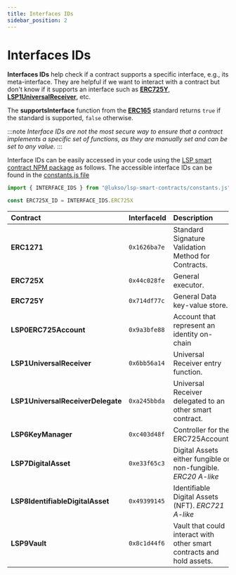 ```yaml
---
title: Interfaces IDs
sidebar_position: 2
---
```


# Interfaces IDs

**Interfaces IDs** help check if a contract supports a specific interface, e.g., its meta-interface. They are helpful if we want to interact with a contract but don't know if it supports an interface such as **[ERC725Y](https://github.com/ethereum/EIPs/blob/master/EIPS/eip-725.md#erc725y)**, **[LSP1UniversalReceiver](https://github.com/lukso-network/LIPs/blob/main/LSPs/LSP-1-UniversalReceiver.md)**, etc.

The **supportsInterface** function from the **[ERC165](https://eips.ethereum.org/EIPS/eip-165)** standard returns `true` if the standard is supported, `false` otherwise.

:::note
_Interface IDs are not the most secure way to ensure that a contract implements a specific set of functions, as they are manually set and can be set to any value._
:::

Interface IDs can be easily accessed in your code using the [LSP smart contract NPM package](https://www.npmjs.com/package/@lukso/lsp-smart-contracts) as follows. The accessible interface IDs can be found in the [constants.js file](https://github.com/lukso-network/lsp-smart-contracts/blob/main/constants.js)
```js
import { INTERFACE_IDS } from "@lukso/lsp-smart-contracts/constants.js"

const ERC725X_ID = INTERFACE_IDS.ERC725X
```

| Contract                          | InterfaceId  | Description                                                           |
| :-------------------------------- | :----------- | :-------------------------------------------------------------------- |
| **ERC1271**                       | `0x1626ba7e` | Standard Signature Validation Method for Contracts.    
| **ERC725X**                       | `0x44c028fe` | General executor.                                                     |
| **ERC725Y**                       | `0x714df77c` | General Data key-value store.                                         |
| **LSP0ERC725Account**             | `0x9a3bfe88` | Account that represent an identity on-chain                           |
| **LSP1UniversalReceiver**         | `0x6bb56a14` | Universal Receiver entry function.                                    |               |
| **LSP1UniversalReceiverDelegate** | `0xa245bbda` | Universal Receiver delegated to an other smart contract.              |
| **LSP6KeyManager**                | `0xc403d48f` | Controller for the ERC725Account.                                     |
| **LSP7DigitalAsset**              | `0xe33f65c3` | Digital Assets either fungible or non-fungible. _ERC20 A-like_        |
| **LSP8IdentifiableDigitalAsset**  | `0x49399145` | Identifiable Digital Assets (NFT). _ERC721 A-like_                    |
| **LSP9Vault**                     | `0x8c1d44f6` | Vault that could interact with other smart contracts and hold assets. |
